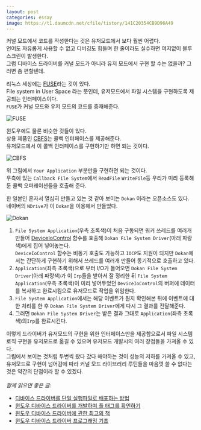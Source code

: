 ```yaml
---
layout: post
categories: essay
image: https://t1.daumcdn.net/cfile/tistory/141C20354CB9D96A49
---
```


커널 모드에서 코드를 작성한다는 것은 유저모드에서 보다 훨씬 어렵다.  
언어도 자유롭게 사용할 수 없고 디버깅도 힘들며 한 줄이라도 실수하면 여지없이 블루스크린이 발생한다.  
그럼 디바이스 드라이버를 커널 모드가 아니라 유저 모드에서 구현 할 수는 없을까? 그러면 좀 편할텐데.

리눅스 세상에는 [FUSE](https://en.wikipedia.org/wiki/Filesystem_in_Userspace)라는 것이 있다.  
File system in User Space 라는 뜻인데, 유저모드에서 파일 시스템을 구현하도록 제공되는 인터페이스이다.  
`FUSE`가 커널 모드와 유저 모드의 코드를 중재해준다.

![FUSE](https://t1.daumcdn.net/cfile/tistory/17139C114CB9D7CE70)

윈도우에도 물론 비슷한 것들이 있다.  
상용 제품인 [CBFS](https://www.callback.com/cbfsfuse/)는 콜백 인터페이스를 제공해준다.  
유저모드에서 이 콜백 인터페이스를 구현하기만 하면 되는 것이다.

![CBFS](https://t1.daumcdn.net/cfile/tistory/183752334CB9D8592F)

위 그림에서 `Your Application` 부분만을 구현하면 되는 것이다.  
우측에 있는 `Callback File System`에서 `ReadFile` `WriteFile`등 우리가 미리 등록해둔 콜백 오퍼레이션들을 호출해 준다.

한 일본인 혼자서 열심히 만들고 있는 것 같아 보이는 `Dokan` 이라는 오픈소스도 있다.  
네이버의 `NDrive`가 이 `Dokan`을 이용해서 만들었다.

![Dokan](https://t1.daumcdn.net/cfile/tistory/141C20354CB9D96A49)

1. `File System Application`(우측 초록색)이 처음 구동되면 워커 쓰레드를 여러개 만들어 [DeviceIoControl](https://docs.microsoft.com/en-us/windows/win32/api/ioapiset/nf-ioapiset-deviceiocontrol) 함수를 호출해 `Dokan File System Driver`(아래 파랑색)에게 집어 넣어놓는다.    
`DeviceIoControl` 함수는 비동기 호출도 가능하고 `IOCP`도 지원이 되지만 `Dokan`에서는 간단하게 구현하기 위해서 쓰레드를 여러개 만들어 동기적으로 호출하고 있다.  
2. `Application`(좌측 초록색)으로 부터 I/O가 들어오면 `Dokan File System Driver`(아래 파랑색)가 이 `Irp`들을 받아서 잘 정리한 뒤 `File System Application`(우측 초록색)이 미리 넣어두었던 `DeviceIoControl`의 버퍼에 데이터를 복사하고 완료시킴으로 유저모드로 작업을 위임한다.  
3. `File System Application`에서는 해당 이벤트가 뭔지 확인해본 뒤에 이벤트에 대한 처리를 한 후 `Dokan File System Driver`에게 다시 그 결과를 전달해준다.    
4. 그러면 `Dokan File System Driver`는 받은 결과 그대로 `Application`(좌측 초록색)의`Irp`를 완료시킨다.

이렇게 드라이버가 유저모드의 구현을 위한 인터페이스만을 제공함으로서 파일 시스템 로직 구현을 유저모드로 옮길 수 있으며 유저모드 개발시의 여러 장점들을 가져올 수 있다.  
그림에서 보이는 것처럼 두번씩 왔다 갔다 해야하는 것이 성능의 저하를 가져올 수 있고, 유저모드로 구현이 넘어감에 따라 커널 모드 라이브러리 루틴들을 마음껏 쓸 수 없다는 것은 약간의 단점이라 할 수 있겠다.
<br>
<br>
*함께 읽으면 좋은 글:*
* [디바이스 드라이버를 단일 실행파일로 배포하는 방법](/programming/2010/12/04/디바이스-드라이버를-단일-실행파일로-배포하는-방법.html)
* [윈도우 디바이스 드라이버를 개발하며 풀 태그를 확인하기](/essay/2010/11/10/pool-tag.html)
* [윈도우 디바이스 드라이버에 관한 최고의 책](/programming/2010/04/25/device-driver-book.html)
* [윈도우 디바이스 드라이버 프로그래밍 기초](/programming/2011/05/23/윈도우에서-디바이스-드라이버를-만들-때-알아야-할-기초적인-내용들.html)